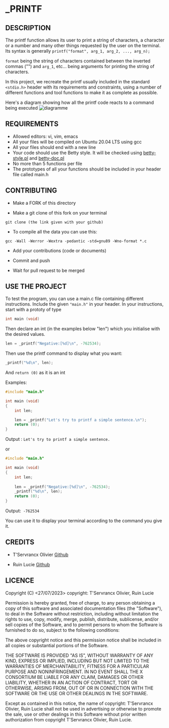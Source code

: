 # _PRINTF

## DESCRIPTION

The printf function allows its user to print a string of characters, a character or a number and many other things requested by the user on the terminal.
Its syntax is generally 
`printf("format", arg_1, arg_2, ..., arg_n);` 

`format` being the string of characters contained between the inverted commas ("") and `arg_1`, etc... being arguments for printing the string of characters.

In this project, we recreate the printf usually included in the standard `<stdio.h>` header with its requirements and constraints, using a number of different functions and tool functions to make it as complete as possible.

Here's a diagram showing how all the printf code reacts to a command being executed
![diagramme](https://media.discordapp.net/attachments/1130868842197962864/1133472065794605147/Capture_decran_2023-07-25_a_20.52.48.png?width=486&height=585)

## REQUIREMENTS

- Allowed editors: vi, vim, emacs
- All your files will be compiled on Ubuntu 20.04 LTS using gcc
- All your files should end with a new line
- Your code should use the Betty style. It will be checked using [betty-style.pl](https://github.com/hs-hq/Betty/blob/main/betty-style.pl) and  [betty-doc.pl](https://github.com/hs-hq/Betty/blob/main/betty-doc.pl)
- No more than 5 functions per file
- The prototypes of all your functions should be included in your header file called main.h


## CONTRIBUTING

- Make a FORK of this directory

- Make a git clone of this fork on your terminal

```
git clone (the link given with your github)
```

- To compile all the data you can use this:

```
gcc -Wall -Werror -Wextra -pedantic -std=gnu89 -Wno-format *.c
```

- Add your contributions (code or documents)

- Commit and push

- Wait for pull request to be merged


## USE THE PROJECT

To test the program, you can use a main.c file containing different instructions. Include the given `"main.h"` in your header.
In your instructions, start with a prototy of type 

```c
int main (void)
```
Then declare an int (in the examples below "len") which you initialise with the desired values.

```c
len = _printf("Negative:[%d]\n", -762534);
```
Then use the printf command to display what you want:

```c
_printf("%d\n", len);
```
And `return (0)` as it is an int


Examples:

```c
#include "main.h"

int main (void)
{
    int len;

    len = _printf("Let's try to printf a simple sentence.\n");
    return (0);
}
```
Output : `Let's try to printf a simple sentence.`

or

```c
#include "main.h"

int main (void)
{
    int len;
    
    len = _printf("Negative:[%d]\n", -762534);
    _printf("%d\n", len);
    return (0);
}
```
Output:` -762534`

You can use it to display your terminal according to the command you give it.


## CREDITS

- T'Servrancx Olivier 
    [Github](https://github.com/electrikbox)

- Ruin Lucie
    [Github](https://github.com/lucieruin)


## LICENCE

Copyright (C) <27/07/2023> copyright: T'Servrancx Olivier, Ruin Lucie

Permission is hereby granted, free of charge, to any person obtaining a copy of this software and associated documentation files (the "Software"), to deal in the Software without restriction, including without limitation the rights to use, copy, modify, merge, publish, distribute, sublicense, and/or sell copies of the Software, and to permit persons to whom the Software is furnished to do so, subject to the following conditions:

The above copyright notice and this permission notice shall be included in all copies or substantial portions of the Software.

THE SOFTWARE IS PROVIDED "AS IS", WITHOUT WARRANTY OF ANY KIND, EXPRESS OR IMPLIED, INCLUDING BUT NOT LIMITED TO THE WARRANTIES OF MERCHANTABILITY, FITNESS FOR A PARTICULAR PURPOSE AND NONINFRINGEMENT. IN NO EVENT SHALL THE X CONSORTIUM BE LIABLE FOR ANY CLAIM, DAMAGES OR OTHER LIABILITY, WHETHER IN AN ACTION OF CONTRACT, TORT OR OTHERWISE, ARISING FROM, OUT OF OR IN CONNECTION WITH THE SOFTWARE OR THE USE OR OTHER DEALINGS IN THE SOFTWARE.

Except as contained in this notice, the name of copyright: T'Servrancx Olivier, Ruin Lucie shall not be used in advertising or otherwise to promote the sale, use or other dealings in this Software without prior written authorization from copyright T'Servrancx Olivier, Ruin Lucie.
